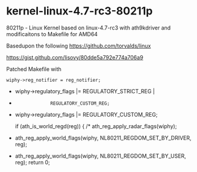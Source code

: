 # kernel-linux-4.7-rc3-80211p
80211p - Linux Kernel based on linux-4.7-rc3 with ath9kdriver and modificaitons to Makefile for AMD64

Basedupon the following
https://github.com/torvalds/linux

https://gist.github.com/lisovy/80dde5a792e774a706a9

Patched Makefile with


    wiphy->reg_notifier = reg_notifier;
-   wiphy->regulatory_flags |= REGULATORY_STRICT_REG |
-                  REGULATORY_CUSTOM_REG;
+   wiphy->regulatory_flags |= REGULATORY_CUSTOM_REG;

    if (ath_is_world_regd(reg)) {
        /*
    ath_reg_apply_radar_flags(wiphy);
-   ath_reg_apply_world_flags(wiphy, NL80211_REGDOM_SET_BY_DRIVER, reg);
+   ath_reg_apply_world_flags(wiphy, NL80211_REGDOM_SET_BY_USER, reg);
    return 0;
